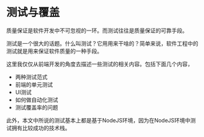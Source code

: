 # 测试与覆盖

质量保证是软件开发中不可忽视的一环。而测试往往是质量保证的可靠手段。

测试是一个很大的话题。什么叫测试？它用用来干啥的？简单来说，软件工程中的测试就是用来保证软件质量的一种手段。

这里我仅仅从前端开发的角度去描述一些测试的相关内容。包括下面几个内容，

- 两种测试范式
- 前端的单元测试
- UI测试
- 如何做自动化测试
- 测试覆盖率的问题


此外，本文中所说的测试基本上都是基于NodeJS环境，因为在NodeJS环境中测试拥有比较成功的技术栈。